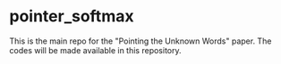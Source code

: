 # pointer_softmax
This is the main repo for the "Pointing the Unknown Words" paper. The codes will be made available in this repository.
